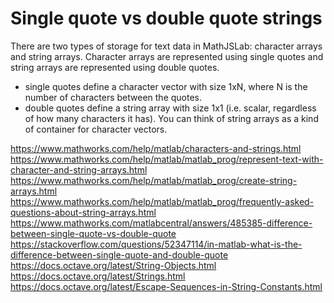 # Single quote vs double quote strings

There are two types of storage for text data in MathJSLab: character arrays and
string arrays. Character arrays are represented using single quotes and string
arrays are represented using double quotes.

- single quotes define a character vector with size 1xN, where N is the number
  of characters between the quotes.
- double quotes define a string array with size 1x1 (i.e. scalar, regardless of
  how many characters it has). You can think of string arrays as a kind of
  container for character vectors.

https://www.mathworks.com/help/matlab/characters-and-strings.html
https://www.mathworks.com/help/matlab/matlab_prog/represent-text-with-character-and-string-arrays.html
https://www.mathworks.com/help/matlab/matlab_prog/create-string-arrays.html
https://www.mathworks.com/help/matlab/matlab_prog/frequently-asked-questions-about-string-arrays.html
https://www.mathworks.com/matlabcentral/answers/485385-difference-between-single-quote-vs-double-quote
https://stackoverflow.com/questions/52347114/in-matlab-what-is-the-difference-between-single-quote-and-double-quote
https://docs.octave.org/latest/String-Objects.html
https://docs.octave.org/latest/Strings.html
https://docs.octave.org/latest/Escape-Sequences-in-String-Constants.html
